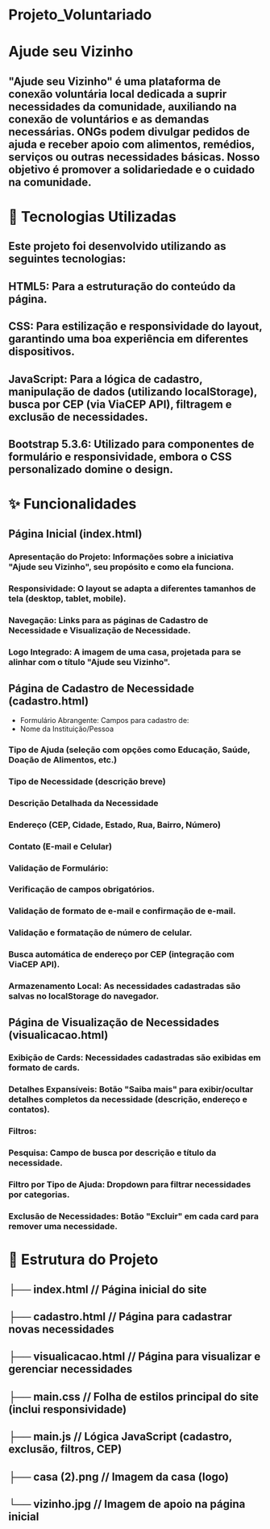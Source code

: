 # Projeto_Voluntariado

# Ajude seu Vizinho

## "Ajude seu Vizinho" é uma plataforma de conexão voluntária local dedicada a suprir necessidades da comunidade, auxiliando na conexão de voluntários e as demandas necessárias. ONGs podem divulgar pedidos de ajuda e receber apoio com alimentos, remédios, serviços ou outras necessidades básicas. Nosso objetivo é promover a solidariedade e o cuidado na comunidade.

# 🚀 Tecnologias Utilizadas

## Este projeto foi desenvolvido utilizando as seguintes tecnologias:

## HTML5: Para a estruturação do conteúdo da página.
## CSS: Para estilização e responsividade do layout, garantindo uma boa experiência em diferentes dispositivos.
## JavaScript: Para a lógica de cadastro, manipulação de dados (utilizando localStorage), busca por CEP (via ViaCEP API), filtragem e exclusão de necessidades.
## Bootstrap 5.3.6: Utilizado para componentes de formulário e responsividade, embora o CSS personalizado domine o design.



# ✨ Funcionalidades

## Página Inicial (index.html)

### Apresentação do Projeto: Informações sobre a iniciativa "Ajude seu Vizinho", seu propósito e como ela funciona.
### Responsividade: O layout se adapta a diferentes tamanhos de tela (desktop, tablet, mobile).
### Navegação: Links para as páginas de Cadastro de Necessidade e Visualização de Necessidade.
### Logo Integrado: A imagem de uma casa, projetada para se alinhar com o título "Ajude seu Vizinho".

## Página de Cadastro de Necessidade (cadastro.html)
- Formulário Abrangente: Campos para cadastro de:
- Nome da Instituição/Pessoa
### Tipo de Ajuda (seleção com opções como Educação, Saúde, Doação de Alimentos, etc.)
### Tipo de Necessidade (descrição breve)
### Descrição Detalhada da Necessidade
### Endereço (CEP, Cidade, Estado, Rua, Bairro, Número)
### Contato (E-mail e Celular)
### Validação de Formulário:
### Verificação de campos obrigatórios.
### Validação de formato de e-mail e confirmação de e-mail.
### Validação e formatação de número de celular.
### Busca automática de endereço por CEP (integração com ViaCEP API).
### Armazenamento Local: As necessidades cadastradas são salvas no localStorage do navegador.

## Página de Visualização de Necessidades (visualicacao.html)

### Exibição de Cards: Necessidades cadastradas são exibidas em formato de cards.
### Detalhes Expansíveis: Botão "Saiba mais" para exibir/ocultar detalhes completos da necessidade (descrição, endereço e contatos).

### Filtros:
### Pesquisa: Campo de busca por descrição e título da necessidade.
### Filtro por Tipo de Ajuda: Dropdown para filtrar necessidades por categorias.
### Exclusão de Necessidades: Botão "Excluir" em cada card para remover uma necessidade.

# 📂 Estrutura do Projeto

## ├── index.html                  // Página inicial do site
## ├── cadastro.html               // Página para cadastrar novas necessidades
## ├── visualicacao.html           // Página para visualizar e gerenciar necessidades
## ├── main.css                    // Folha de estilos principal do site (inclui responsividade)
## ├── main.js                     // Lógica JavaScript (cadastro, exclusão, filtros, CEP)
## ├── casa (2).png                // Imagem da casa (logo)
## └── vizinho.jpg                 // Imagem de apoio na página inicial